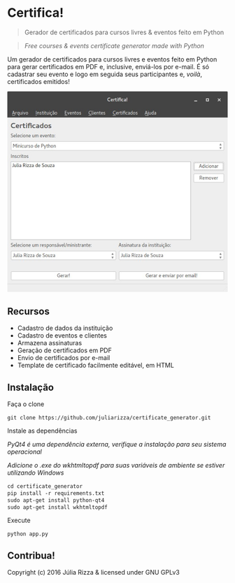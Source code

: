 ﻿# Certifica!
> Gerador de certificados para cursos livres & eventos feito em Python

> *Free courses & events certificate generator made with Python*

Um gerador de certificados para cursos livres e eventos feito em Python para gerar certificados em PDF e, inclusive, enviá-los por e-mail. É só cadastrar seu evento e logo em seguida seus participantes e, *voilà*, certificados emitidos!

![Certifica! print](images/certifica_print.jpg)

## Recursos
* Cadastro de dados da instituição
* Cadastro de eventos e clientes
* Armazena assinaturas
* Geração de certificados em PDF
* Envio de certificados por e-mail
* Template de certificado facilmente editável, em HTML

## Instalação
Faça o clone

```
git clone https://github.com/juliarizza/certificate_generator.git
```

Instale as dependências

*PyQt4 é uma dependência externa, verifique a instalação para seu sistema operacional*

*Adicione o .exe do wkhtmltopdf para suas variáveis de ambiente se estiver utilizando Windows*

```
cd certificate_generator
pip install -r requirements.txt
sudo apt-get install python-qt4
sudo apt-get install wkhtmltopdf
```

Execute

```
python app.py
```

## Contribua!
Copyright (c) 2016 Júlia Rizza & licensed under GNU GPLv3
